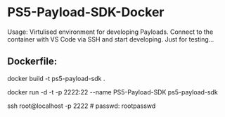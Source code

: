 # PS5-Payload-SDK-Docker

Usage: Virtulised environment for developing Payloads. Connect to the container with VS Code via SSH and start developing.
Just for testing... 


## Dockerfile:

docker build -t ps5-payload-sdk .

docker run -d -t -p 2222:22 --name PS5-Payload-SDK ps5-payload-sdk

ssh root@localhost -p 2222    # passwd: rootpasswd